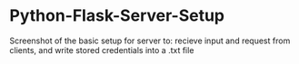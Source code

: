 # Python-Flask-Server-Setup

Screenshot of the basic setup for server to: recieve input and request from clients, and write stored credentials into a .txt file
